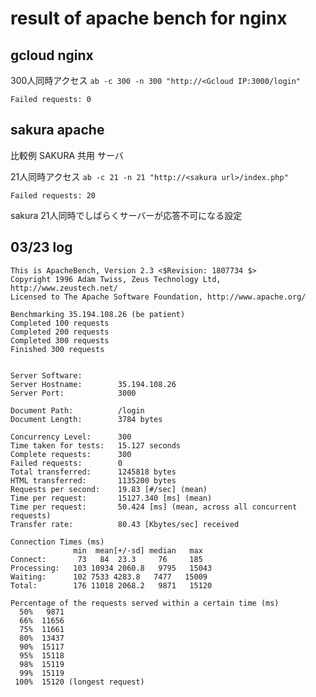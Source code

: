 # result of apache bench for nginx

## gcloud nginx

300人同時アクセス
`ab -c 300 -n 300 "http://<Gcloud IP:3000/login"`

```log
Failed requests: 0
```

## sakura apache

比較例 SAKURA 共用 サーバ

21人同時アクセス
`ab -c 21 -n 21 "http://<sakura url>/index.php"`

```log
Failed requests: 20
```

sakura
 21人同時でしばらくサーバーが応答不可になる設定

## 03/23 log

```log
This is ApacheBench, Version 2.3 <$Revision: 1807734 $>
Copyright 1996 Adam Twiss, Zeus Technology Ltd, http://www.zeustech.net/
Licensed to The Apache Software Foundation, http://www.apache.org/

Benchmarking 35.194.108.26 (be patient)
Completed 100 requests
Completed 200 requests
Completed 300 requests
Finished 300 requests


Server Software:        
Server Hostname:        35.194.108.26
Server Port:            3000

Document Path:          /login
Document Length:        3784 bytes

Concurrency Level:      300
Time taken for tests:   15.127 seconds
Complete requests:      300
Failed requests:        0
Total transferred:      1245818 bytes
HTML transferred:       1135200 bytes
Requests per second:    19.83 [#/sec] (mean)
Time per request:       15127.340 [ms] (mean)
Time per request:       50.424 [ms] (mean, across all concurrent requests)
Transfer rate:          80.43 [Kbytes/sec] received

Connection Times (ms)
              min  mean[+/-sd] median   max
Connect:       73   84  23.3     76     185
Processing:   103 10934 2060.8   9795   15043
Waiting:      102 7533 4283.8   7477   15009
Total:        176 11018 2068.2   9871   15120

Percentage of the requests served within a certain time (ms)
  50%   9871
  66%  11656
  75%  11661
  80%  13437
  90%  15117
  95%  15118
  98%  15119
  99%  15119
 100%  15120 (longest request)
 ```
